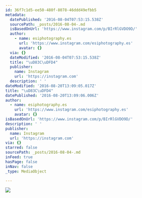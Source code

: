 ```yaml
---
id: 36f7c1d5-ee50-480f-8078-46ddd49efbb5
metadata:
  datePublished: '2016-08-04T07:53:15.538Z'
  sourcePath: _posts/2016-08-04-.md
  isBasedOnUrl: 'https://www.instagram.com/p/BIrRlGVDO9D/'
  author:
    - name: esiphotography.es
      url: 'https://www.instagram.com/esiphotography.es'
      avatar: {}
  via: {}
  dateModified: '2016-08-04T07:53:15.538Z'
  title: "\uD83C\uDFD4"
  publisher:
    name: Instagram
    url: 'https://instagram.com'
  description: ' '
dateModified: '2016-08-20T13:09:05.017Z'
title: "\uD83C\uDFD4"
datePublished: '2016-08-20T13:09:06.006Z'
author:
  - name: esiphotography.es
    url: 'https://www.instagram.com/esiphotography.es'
    avatar: {}
isBasedOnUrl: 'https://www.instagram.com/p/BIrRlGVDO9D/'
description: ' '
publisher:
  name: Instagram
  url: 'https://instagram.com'
via: {}
starred: false
sourcePath: _posts/2016-08-04-.md
inFeed: true
hasPage: false
inNav: false
_type: MediaObject

---
```

![](https://imgflo.herokuapp.com/graph/vahj1ThiexotieMo/859c26298e87d7c35972eed94eaa4b97/croprotate.jpg?cropheight=441&cropwidth=640&degrees=0&input=https%3A%2F%2Fscontent.cdninstagram.com%2Ft51.2885-15%2Fs640x640%2Fsh0.08%2Fe35%2F13741430_186539475094041_725475504_n.jpg%3Fig_cache_key%3DMTMwOTIxNzQzMjg4ODIwOTIxOQ%253D%253D.2&x=0&y=104)